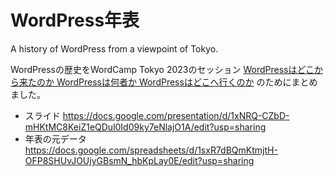 # WordPress年表

A history of WordPress from a viewpoint of Tokyo.

WordPressの歴史をWordCamp Tokyo 2023のセッション [WordPressはどこから来たのか WordPressは何者か WordPressはどこへ行くのか](https://tokyo.wordcamp.org/2023/session/session-a4/) のためにまとめました。

- スライド https://docs.google.com/presentation/d/1xNRQ-CZbD-mHKtMC8KeiZ1eQDul0Id09ky7eNlajO1A/edit?usp=sharing
- 年表の元データ https://docs.google.com/spreadsheets/d/1sxR7dBQmKtmjtH-OFP8SHUvJOUjyGBsmN_hbKpLay0E/edit?usp=sharing

